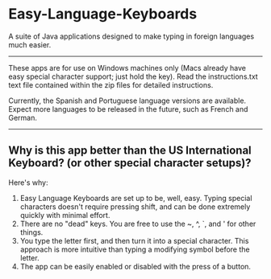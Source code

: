 # Easy-Language-Keyboards
A suite of Java applications designed to make typing in foreign languages much easier.

-------------------------------------

These apps are for use on Windows machines only (Macs already have easy special character support; just hold the key). Read the instructions.txt text file contained within the zip files for detailed instructions. 

Currently, the Spanish and Portuguese language versions are available. Expect more languages to be released in the future, such as French and German. 

-------------------------------------

## Why is this app better than the US International Keyboard? (or other special character setups)?

Here's why:
1. Easy Language Keyboards are set up to be, well, easy. Typing special characters doesn't require pressing shift, and can be done extremely quickly with minimal effort. 
2. There are no "dead" keys. You are free to use the ~, ^, `, and ' for other things. 
3. You type the letter first, and then turn it into a special character. This approach is more intuitive than typing a modifying symbol before the letter.
4. The app can be easily enabled or disabled with the press of a button.
